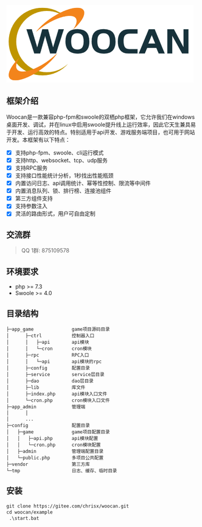 ![](example/static/logo.png)

## <a id="description">框架介绍</a>

Woocan是一款兼容php-fpm和swoole的双栖php框架，它允许我们在windows桌面开发、调试，并在linux中启用swoole提升线上运行效率，因此它天生兼具易于开发、运行高效的特点。特别适用于api开发、游戏服务端项目，也可用于网站开发。本框架有以下特点：
- [x] 支持php-fpm、swoole、cli运行模式
- [x] 支持http、websocket、tcp、udp服务
- [x] 支持RPC服务
- [x] 支持接口性能统计分析，1秒找出性能瓶颈
- [x] 内置访问日志、api调用统计、幂等性控制、限流等中间件
- [x] 内置消息队列、锁、排行榜、连接池组件
- [x] 第三方组件支持
- [x] 支持参数注入
- [x] 灵活的路由形式，用户可自由定制

## <a id="qq">交流群</a>

> QQ 1群: 875109578

## <a id="env">环境要求</a>
- php >= 7.3  
- Swoole >= 4.0  

## <a id="struct">目录结构</a>
```
├─app_game              game项目源码目录
│      ├─ctrl           控制器入口
│      │   ├─api        api模块
│      │   └─cron       cron模块
│      ├─rpc            RPC入口
│      │   └─api        api模块的rpc
│      ├─config         配置目录
│      ├─service        service层目录
│      ├─dao            dao层目录
│      ├─lib            库文件
│      ├─index.php      api模块入口文件
│      └─cron.php       cron模块入口文件
├─app_admin             管理端
│      │
│      ...
├─config                配置目录
│   ├─game              game项目配置目录
│   │   ├─api.php       api模块配置
│   │   └─cron.php      cron模块配置
│   ├─admin             管理端配置目录
│   └─public.php        多项目公共配置
├─vendor                第三方库
└─tmp                   日志、缓存、临时目录

```

## <a id="install">安装</a>
```
git clone https://gitee.com/chrisx/woocan.git
cd woocan/example
 .\start.bat
```